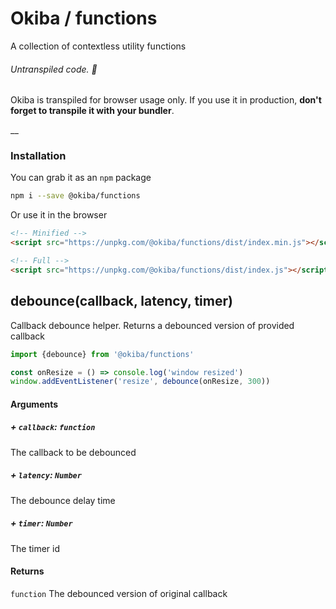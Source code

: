 

# Okiba / functions
A collection of contextless utility functions


###### Untranspiled code. 🛑

Okiba is transpiled for browser usage only. If you use it in production, **don't forget to transpile it with your bundler**.

__



### Installation

You can grab it as an `npm` package
```bash
npm i --save @okiba/functions
```

Or use it in the browser
```html
<!-- Minified -->
<script src="https://unpkg.com/@okiba/functions/dist/index.min.js"></script>

<!-- Full -->
<script src="https://unpkg.com/@okiba/functions/dist/index.js"></script>
```




## debounce(callback, latency, timer)


Callback debounce helper.
Returns a debounced version of provided callback






```javascript
import {debounce} from '@okiba/functions'

const onResize = () => console.log('window resized')
window.addEventListener('resize', debounce(onResize, 300))
```




#### Arguments


##### + `callback`: `function`

The callback to be debounced


##### + `latency`: `Number`

The debounce delay time


##### + `timer`: `Number`

The timer id





#### Returns

`function` The debounced version of original callback